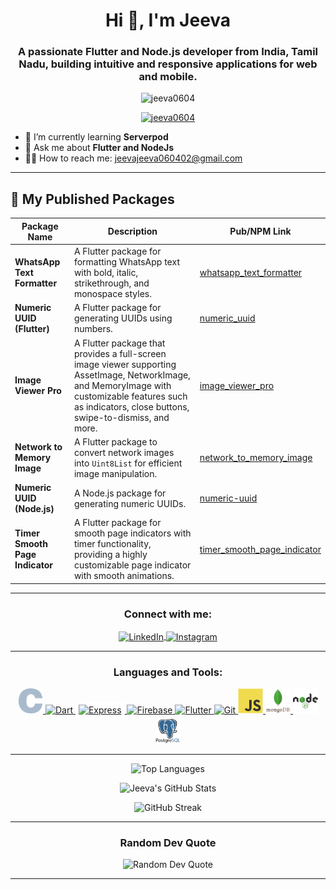 <h1 align="center">Hi 👋, I'm Jeeva</h1>
<h3 align="center">A passionate Flutter and Node.js developer from India, Tamil Nadu, building intuitive and responsive applications for web and mobile.</h3>

<p align="center"> 
  <img src="https://komarev.com/ghpvc/?username=jeeva0604&label=Profile%20views&color=0e75b6&style=flat" alt="jeeva0604" />
</p>

<p align="center"> 
  <a href="https://github.com/ryo-ma/github-profile-trophy">
    <img src="https://github-profile-trophy.vercel.app/?username=jeeva0604&theme=onedark" alt="jeeva0604" />
  </a> 
</p>

- 🌱 I’m currently learning **Serverpod**
- 💬 Ask me about **Flutter and NodeJs**
- 👯‍♂️ How to reach me: [jeevajeeva060402@gmail.com](mailto:jeevajeeva060402@gmail.com)

---

## 🚀 My Published Packages

| Package Name | Description | Pub/NPM Link |
|-------------|-------------|-------------|
| **WhatsApp Text Formatter** | A Flutter package for formatting WhatsApp text with bold, italic, strikethrough, and monospace styles. | [whatsapp_text_formatter](https://pub.dev/packages/whatsapp_text_formatter) |
| **Numeric UUID (Flutter)** | A Flutter package for generating UUIDs using numbers. | [numeric_uuid](https://pub.dev/packages/numeric_uuid) |
| **Image Viewer Pro** | A Flutter package that provides a full-screen image viewer supporting AssetImage, NetworkImage, and MemoryImage with customizable features such as indicators, close buttons, swipe-to-dismiss, and more. | [image_viewer_pro](https://pub.dev/packages/image_viewer_pro) |
| **Network to Memory Image** | A Flutter package to convert network images into `Uint8List` for efficient image manipulation. | [network_to_memory_image](https://pub.dev/packages/network_to_memory_image) |
| **Numeric UUID (Node.js)** | A Node.js package for generating numeric UUIDs. | [numeric-uuid](https://www.npmjs.com/package/numeric-uuid) |
| **Timer Smooth Page Indicator** | A Flutter package for smooth page indicators with timer functionality, providing a highly customizable page indicator with smooth animations. | [timer_smooth_page_indicator](https://pub.dev/packages/timer_smooth_page_indicator) |

---

<h3 align="center">Connect with me:</h3>
<p align="center">
  <a href="https://linkedin.com/in/jeeva-g-r0628/" target="_blank">
    <img align="center" src="https://raw.githubusercontent.com/rahuldkjain/github-profile-readme-generator/master/src/images/icons/Social/linked-in-alt.svg" alt="LinkedIn" height="30" width="40" />
  </a>
  <a href="https://instagram.com/jeeva_r45/" target="_blank">
    <img align="center" src="https://raw.githubusercontent.com/rahuldkjain/github-profile-readme-generator/master/src/images/icons/Social/instagram.svg" alt="Instagram" height="30" width="40" />
  </a>
</p>

---

<h3 align="center">Languages and Tools:</h3>
<p align="center">
  <a href="https://www.cprogramming.com/" target="_blank" rel="noreferrer">
    <img src="https://raw.githubusercontent.com/devicons/devicon/master/icons/c/c-original.svg" alt="C" width="40" height="40"/>
  </a>
  <a href="https://dart.dev" target="_blank" rel="noreferrer">
    <img src="https://www.vectorlogo.zone/logos/dartlang/dartlang-icon.svg" alt="Dart" width="40" height="40"/>
  </a>
  <a href="https://expressjs.com" target="_blank" rel="noreferrer">
    <img src="https://www.rapidbrains.com/assets/img/services/rapidbrains-expressjs.webp" alt="Express" width="40" height="40" style="background-color:white; padding:5px; border-radius:5px;"/>
  </a>
  <a href="https://firebase.google.com/" target="_blank" rel="noreferrer">
    <img src="https://firebase.google.com/static/images/brand-guidelines/logo-vertical.png" alt="Firebase" width="40" height="40"/>
  </a>
  <a href="https://flutter.dev" target="_blank" rel="noreferrer">
    <img src="https://www.vectorlogo.zone/logos/flutterio/flutterio-icon.svg" alt="Flutter" width="40" height="40"/>
  </a>
  <a href="https://git-scm.com/" target="_blank" rel="noreferrer">
    <img src="https://www.vectorlogo.zone/logos/git-scm/git-scm-icon.svg" alt="Git" width="40" height="40"/>
  </a>
  <a href="https://developer.mozilla.org/en-US/docs/Web/JavaScript" target="_blank" rel="noreferrer">
    <img src="https://raw.githubusercontent.com/devicons/devicon/master/icons/javascript/javascript-original.svg" alt="JavaScript" width="40" height="40"/>
  </a>
  <a href="https://www.mongodb.com/" target="_blank" rel="noreferrer">
    <img src="https://raw.githubusercontent.com/devicons/devicon/master/icons/mongodb/mongodb-original-wordmark.svg" alt="MongoDB" width="40" height="40"/>
  </a>
  <a href="https://nodejs.org" target="_blank" rel="noreferrer">
    <img src="https://raw.githubusercontent.com/devicons/devicon/master/icons/nodejs/nodejs-original-wordmark.svg" alt="Node.js" width="40" height="40"/>
  </a>
  <a href="https://www.postgresql.org" target="_blank" rel="noreferrer">
    <img src="https://raw.githubusercontent.com/devicons/devicon/master/icons/postgresql/postgresql-original-wordmark.svg" alt="PostgreSQL" width="40" height="40"/>
  </a>
</p>

---

<p align="center">
  <img src="https://github-readme-stats.vercel.app/api/top-langs?username=jeeva0604&show_icons=true&locale=en&layout=compact&theme=radical" alt="Top Languages" />
</p>

<p align="center">
  <img src="https://github-readme-stats.vercel.app/api?username=jeeva0604&show_icons=true&locale=en&theme=radical" alt="Jeeva's GitHub Stats" />
</p>

<p align="center">
  <img src="https://github-readme-streak-stats.herokuapp.com/?user=jeeva0604&theme=radical" alt="GitHub Streak" />
</p>

---

<h3 align="center">Random Dev Quote</h3>
<p align="center">
  <img src="https://quotes-github-readme.vercel.app/api?type=horizontal&theme=radical" alt="Random Dev Quote" />
</p>

---
